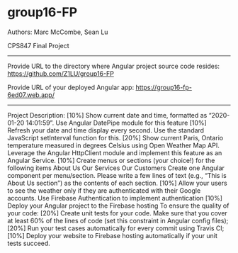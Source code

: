 # group16-FP
Authors: Marc McCombe, Sean Lu

CPS847 Final Project

***

Provide URL to the directory where Angular project source code resides: https://github.com/Z1LU/group16-FP

Provide URL of your deployed Angular app: https://group16-fp-6ed07.web.app/

***

Project Description:
[10%] Show current date and time, formatted as “2020-01-20 14:01:59”. Use Angular DatePipe module for this feature
[10%] Refresh your date and time display every second. Use the standard JavaScript setInterval function for this. 
[20%] Show current Paris, Ontario temperature measured in degrees Celsius using Open Weather Map API.
Leverage the Angular HttpClient module and implement this feature as an Angular Service.
[10%] Create menus or sections (your choice!)  for the following items
About Us
Our Services
Our Customers
Create one Angular component per menu/section. Please write a few lines of text (e.g., “This is About Us section”) as the contents of each section.
[10%] Allow your users to see the weather only if they are authenticated with their Google accounts. Use Firebase Authentication to implement authentication
[10%] Deploy your Angular project to the Firebase hosting
To ensure the quality of your code:
[20%] Create unit tests for your code. Make sure that you cover at least 60% of the lines of code (set this constraint in Angular config files);
[20%] Run your test cases automatically for every commit using Travis CI;
[10%] Deploy your website to Firebase hosting automatically if your unit tests succeed.


